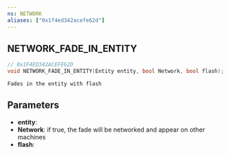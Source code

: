 ```yaml
---
ns: NETWORK
aliases: ["0x1f4ed342acefe62d"]
---
```

## NETWORK_FADE_IN_ENTITY

```c
// 0x1F4ED342ACEFE62D
void NETWORK_FADE_IN_ENTITY(Entity entity, bool Network, bool flash);
```

```
Fades in the entity with flash
```

## Parameters
* **entity**: 
* **Network**: if true, the fade will be networked and appear on other machines
* **flash**: 
